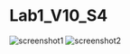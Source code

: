# Lab1_V10_S4
![screenshot1](https://github.com/user-attachments/assets/c04bd830-8d11-4902-92c5-c7473347e02b)
![screenshot2](https://github.com/user-attachments/assets/392d7455-eb56-4d78-94fb-0e649dab012d)
